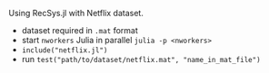 Using RecSys.jl with Netflix dataset.

- dataset required in `.mat` format
- start `nworkers` Julia in parallel `julia -p <nworkers>`
- `include("netflix.jl")`
- run `test("path/to/dataset/netflix.mat", "name_in_mat_file")`
